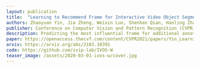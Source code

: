 ```yaml
---
layout: publication
title:  "Learning to Recommend Frame for Interactive Video Object Segmentation in the Wild"
authors: Zhaoyuan Yin, Jia Zheng, Weixin Luo, Shenhan Qian, Hanling Zhang, Shenghua Gao
publisher: Conference on Computer Vision and Pattern Recognition (CVPR), 2021
description: Predicting the most influential frame for additional annotation to boost interactive video object segmentation.
paper: https://openaccess.thecvf.com/content/CVPR2021/papers/Yin_Learning_To_Recommend_Frame_for_Interactive_Video_Object_Segmentation_in_CVPR_2021_paper.pdf
arxiv: https://arxiv.org/abs/2103.10391
code: https://github.com/svip-lab/IVOS-W
teaser_image: /assets/2020-03-01-ivos-w/cover.jpg
---
```


